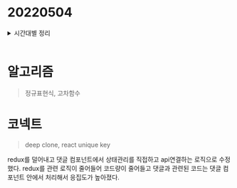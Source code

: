 # 20220504

<details>
<summary>시간대별 정리</summary>

### 아침

어제 회고 작성

### 오전

알고리즘 문제

[튜플](https://www.notion.so/c794ef8553154db3a22a3f001f20f15a)

- 정규표현식, match, replace [정규 표현식(regex) 기초](https://www.notion.so/regex-c1f6f4143c9943d6bba1f8213c447f3f)
- 고차함수
- 배열 간 중복 비교

### 오후

react unique key: <></>에도 있어야함

### 저녁

코넥트 댓글 mocking 완료

- commentList분리
- 부모를 찾는 로직 줄이기
- deep clone 문제

</details>
<br>

# 알고리즘

> 정규표현식, 고차함수

# 코넥트

> deep clone, react unique key

redux를 덜어내고 댓글 컴포넌트에서 상태관리를 직접하고 api연결하는 로직으로 수정했다. redux를 관련 로직이 줄어들어 코드량이 줄어들고 댓글과 관련된 코드는 댓글 컴포넌트 안에서 처리해서 응집도가 높아졌다.
